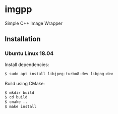 # imgpp
Simple C++ Image Wrapper

## Installation
### Ubuntu Linux 18.04
Install dependencies:

```bash
$ sudo apt install libjpeg-turbo8-dev libpng-dev
```

Build using CMake:
```bash
$ mkdir build
$ cd build
$ cmake ..
$ make install
```
